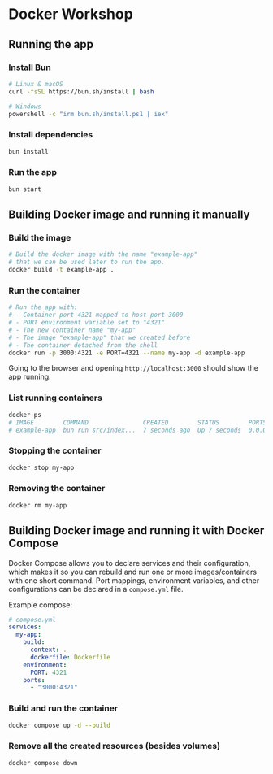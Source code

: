 # Docker Workshop

## Running the app

### Install Bun

```bash
# Linux & macOS
curl -fsSL https://bun.sh/install | bash

# Windows
powershell -c "irm bun.sh/install.ps1 | iex"
```

### Install dependencies

```bash
bun install
```

### Run the app

```bash
bun start
```

## Building Docker image and running it manually

### Build the image

```bash
# Build the docker image with the name "example-app"
# that we can be used later to run the app.
docker build -t example-app .
```

### Run the container

```bash
# Run the app with:
# - Container port 4321 mapped to host port 3000
# - PORT environment variable set to "4321"
# - The new container name "my-app"
# - The image "example-app" that we created before
# - The container detached from the shell
docker run -p 3000:4321 -e PORT=4321 --name my-app -d example-app
```

Going to the browser and opening `http://localhost:3000` should show the app running.

### List running containers

```bash
docker ps
# IMAGE        COMMAND               CREATED        STATUS        PORTS                   NAMES
# example-app  bun run src/index...  7 seconds ago  Up 7 seconds  0.0.0.0:3000->4321/tcp  my-app
```

### Stopping the container

```bash
docker stop my-app
```

### Removing the container

```bash
docker rm my-app
```

## Building Docker image and running it with Docker Compose

Docker Compose allows you to declare services and their configuration, which makes it so you can rebuild and run one or more images/containers with one short command. Port mappings, environment variables, and other configurations can be declared in a `compose.yml` file.

Example compose:

```yaml
# compose.yml
services:
  my-app:
    build:
      context: .
      dockerfile: Dockerfile
    environment:
      PORT: 4321
    ports:
      - "3000:4321"
```

### Build and run the container

```bash
docker compose up -d --build
```

### Remove all the created resources (besides volumes)

```bash
docker compose down
```
